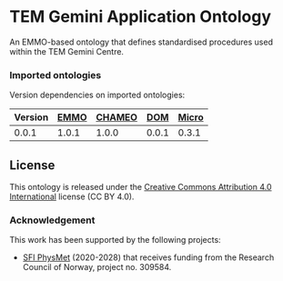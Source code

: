 # TEM Gemini Application Ontology
An EMMO-based ontology that defines standardised procedures used within the TEM Gemini Centre.


### Imported ontologies
Version dependencies on imported ontologies:

| Version | [EMMO] | [CHAMEO] | [DOM] | [Micro] |
|---------|--------|----------|-------|---------|
| 0.0.1   | 1.0.1  | 1.0.0    | 0.0.1 | 0.3.1   |


## License
This ontology is released under the [Creative Commons Attribution 4.0
International](https://creativecommons.org/licenses/by/4.0/legalcode)
license (CC BY 4.0).


### Acknowledgement
This work has been supported by the following projects:

  - [SFI PhysMet](https://www.ntnu.edu/physmet/) (2020-2028) that receives funding from the Research Council of Norway, project no. 309584.


[EMMO]: https://github.com/emmo-repo/EMMO
[CHAMEO]: https://github.com/emmo-repo/domain-characterisation-methodology
[DOM]: https://github.com/emmo-repo/domain-microscopy
[Micro]: https://github.com/emmo-repo/domain-microstructure
